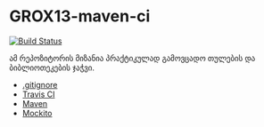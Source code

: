 # GROX13-maven-ci

[![Build Status](https://travis-ci.org/GROX13/GROX13-maven-ci.svg?branch=master)](https://travis-ci.org/GROX13/GROX13-maven-ci)

ამ რეპოზიტორის მიზანია პრაქტიკულად გამოვცადო თულების და ბიბლიოთეკების ჯაჭვი.

* [.gitignore](https://www.gitignore.io/)
* [Travis CI](http://docs.travis-ci.com/user/status-images/)
* [Maven](http://mvnrepository.com/)
* [Mockito](http://mockito.org/)
